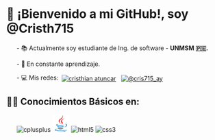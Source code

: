 <h1>👋 ¡Bienvenido a mi GitHub!, soy @Cristh715</h3>
<ul>
  <p>- 📚 Actualmente soy estudiante de Ing. de software - <b>UNMSM 🇵🇪.</b></p>
  <p>- 👀 En constante aprendizaje.</p>
  <p>- 💻 Mis redes:&nbsp; <a href="https://fb.com/cristhian.atuncaryataco/"><img align="center" src="https://upload.wikimedia.org/wikipedia/commons/thumb/5/51/Facebook_f_logo_%282019%29.svg/1024px-Facebook_f_logo_%282019%29.svg.png" alt="cristhian atuncar" height="30" width="30" /></a> &nbsp;
<a href="https://instagram.com/cris715_ay"><img align="center" src="https://png.pngtree.com/png-vector/20221018/ourmid/pngtree-instagram-social-platform-icon-png-image_6315976.png" alt="@cris715_ay" height="30" width="30" /></a>
</p></ul>

<h2 align="left">👨‍💻 Conocimientos Básicos en:</h2>
<ul><p>
  <img src="https://upload.wikimedia.org/wikipedia/commons/1/18/ISO_C%2B%2B_Logo.svg" alt="cplusplus" width="40" height="40"/> 
  <img src="https://raw.githubusercontent.com/devicons/devicon/master/icons/java/java-original.svg" alt="java" width="40" height="40"/>
  <img src="https://cdn-icons-png.flaticon.com/512/732/732212.png" alt="html5" width="40" height="40"/>
  <img src="https://www.labsrc.com/wp-content/uploads/2022/03/css3.png" alt="css3" width="41" height="41"/>
</p></ul>
<!---
Cristh715/Cristh715 is a ✨ special ✨ repository because its `README.md` (this file) appears on your GitHub profile.
You can click the Preview link to take a look at your changes.
--->
